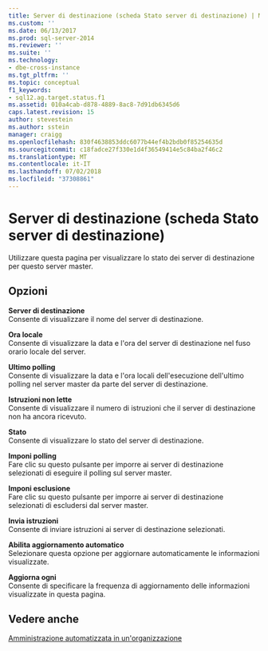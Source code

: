```yaml
---
title: Server di destinazione (scheda Stato server di destinazione) | Microsoft Docs
ms.custom: ''
ms.date: 06/13/2017
ms.prod: sql-server-2014
ms.reviewer: ''
ms.suite: ''
ms.technology:
- dbe-cross-instance
ms.tgt_pltfrm: ''
ms.topic: conceptual
f1_keywords:
- sql12.ag.target.status.f1
ms.assetid: 010a4cab-d878-4889-8ac8-7d91db6345d6
caps.latest.revision: 15
author: stevestein
ms.author: sstein
manager: craigg
ms.openlocfilehash: 830f4638853ddc6077b44ef4b2bdb0f85254635d
ms.sourcegitcommit: c18fadce27f330e1d4f36549414e5c84ba2f46c2
ms.translationtype: MT
ms.contentlocale: it-IT
ms.lasthandoff: 07/02/2018
ms.locfileid: "37308861"
---
```

# <a name="target-servers-target-server-status-tab"></a>Server di destinazione (scheda Stato server di destinazione)
  Utilizzare questa pagina per visualizzare lo stato dei server di destinazione per questo server master.  
  
## <a name="options"></a>Opzioni  
 **Server di destinazione**  
 Consente di visualizzare il nome del server di destinazione.  
  
 **Ora locale**  
 Consente di visualizzare la data e l'ora del server di destinazione nel fuso orario locale del server.  
  
 **Ultimo polling**  
 Consente di visualizzare la data e l'ora locali dell'esecuzione dell'ultimo polling nel server master da parte del server di destinazione.  
  
 **Istruzioni non lette**  
 Consente di visualizzare il numero di istruzioni che il server di destinazione non ha ancora ricevuto.  
  
 **Stato**  
 Consente di visualizzare lo stato del server di destinazione.  
  
 **Imponi polling**  
 Fare clic su questo pulsante per imporre ai server di destinazione selezionati di eseguire il polling sul server master.  
  
 **Imponi esclusione**  
 Fare clic su questo pulsante per imporre ai server di destinazione selezionati di escludersi dal server master.  
  
 **Invia istruzioni**  
 Consente di inviare istruzioni ai server di destinazione selezionati.  
  
 **Abilita aggiornamento automatico**  
 Selezionare questa opzione per aggiornare automaticamente le informazioni visualizzate.  
  
 **Aggiorna ogni**  
 Consente di specificare la frequenza di aggiornamento delle informazioni visualizzate in questa pagina.  
  
## <a name="see-also"></a>Vedere anche  
 [Amministrazione automatizzata in un'organizzazione](automated-administration-across-an-enterprise.md)  
  
  

